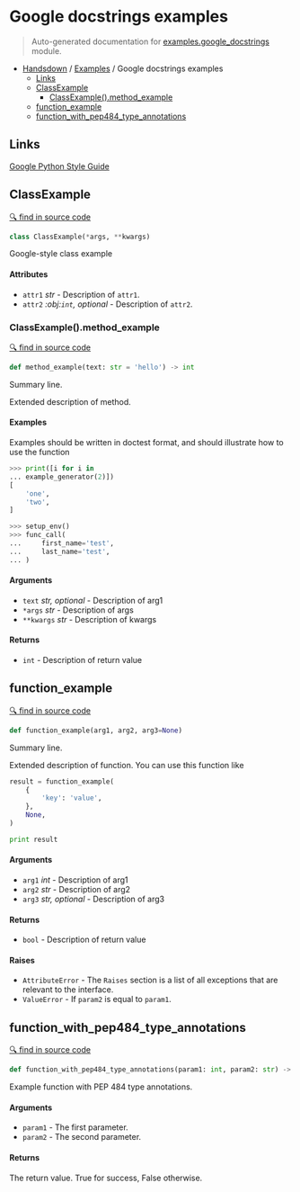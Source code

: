 # Google docstrings examples

> Auto-generated documentation for [examples.google_docstrings](../examples/google_docstrings.py) module.

- [Handsdown](./README.md#handsdown) / [Examples](./examples_index.md#examples) / Google docstrings examples
  - [Links](#links)
  - [ClassExample](#classexample)
    - [ClassExample().method_example](#classexamplemethod_example)
  - [function_example](#function_example)
  - [function_with_pep484_type_annotations](#function_with_pep484_type_annotations)

## Links

[Google Python Style Guide](http://google.github.io/styleguide/pyguide.html#38-comments-and-docstrings)

## ClassExample

[🔍 find in source code](../examples/google_docstrings.py#L11)

```python
class ClassExample(*args, **kwargs)
```

Google-style class example

#### Attributes

- `attr1` *str* - Description of `attr1`.
- `attr2` *:obj:`int`, optional* - Description of `attr2`.

### ClassExample().method_example

[🔍 find in source code](../examples/google_docstrings.py#L20)

```python
def method_example(text: str = 'hello') -> int
```

Summary line.

Extended description of method.

#### Examples

Examples should be written in doctest format, and should illustrate how
to use the function

```python
>>> print([i for i in
... example_generator(2)])
[
    'one',
    'two',
]
```

```python
>>> setup_env()
>>> func_call(
...     first_name='test',
...     last_name='test',
... )
```

#### Arguments

- `text` *str, optional* - Description of arg1
- `*args` *str* - Description of args
- `**kwargs` *str* - Description of kwargs

#### Returns

- `int` - Description of return value

## function_example

[🔍 find in source code](../examples/google_docstrings.py#L54)

```python
def function_example(arg1, arg2, arg3=None)
```

Summary line.

Extended description of function.
You can use this function like

```python
result = function_example(
    {
        'key': 'value',
    },
    None,
)

print result
```

#### Arguments

- `arg1` *int* - Description of arg1
- `arg2` *str* - Description of arg2
- `arg3` *str, optional* - Description of arg3

#### Returns

- `bool` - Description of return value

#### Raises

- `AttributeError` - The ``Raises`` section is a list of all exceptions
    that are relevant to the interface.
- `ValueError` - If `param2` is equal to `param1`.

## function_with_pep484_type_annotations

[🔍 find in source code](../examples/google_docstrings.py#L85)

```python
def function_with_pep484_type_annotations(param1: int, param2: str) -> bool
```

Example function with PEP 484 type annotations.

#### Arguments

- `param1` - The first parameter.
- `param2` - The second parameter.

#### Returns

The return value. True for success, False otherwise.
